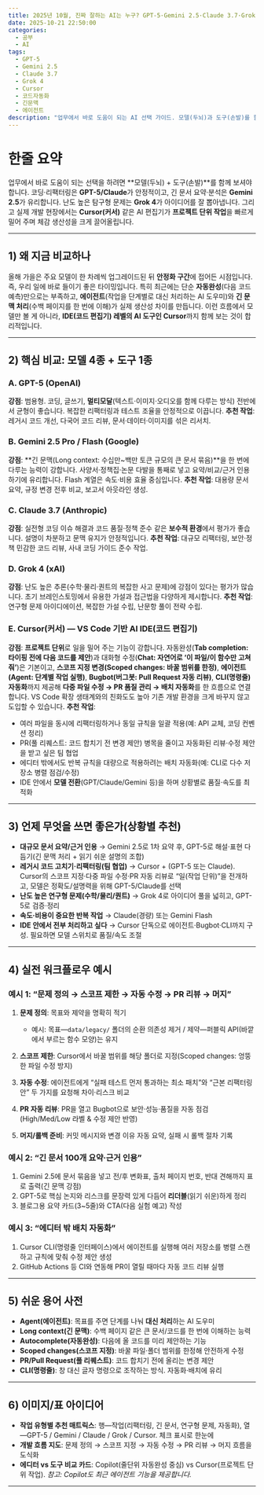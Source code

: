 ```yaml
---
title: 2025년 10월, 진짜 잘하는 AI는 누구? GPT-5·Gemini 2.5·Claude 3.7·Grok 4·Cursor 실사용 비교
date: 2025-10-21 22:50:00
categories:
  - 공부
  - AI
tags:
  - GPT-5
  - Gemini 2.5
  - Claude 3.7
  - Grok 4
  - Cursor
  - 코드자동화
  - 긴문맥
  - 에이전트
description: "업무에서 바로 도움이 되는 AI 선택 가이드. 모델(두뇌)과 도구(손발)를 함께 비교하여 코딩·리팩터링·장문 요약·연구형 문제·프로젝트 자동화에 맞는 조합을 정리했습니다."
---
```


# 한줄 요약

업무에서 바로 도움이 되는 선택을 하려면 **모델(두뇌) + 도구(손발)**를 함께 보셔야 합니다. 코딩·리팩터링은 **GPT-5/Claude**가 안정적이고, 긴 문서 요약·분석은 **Gemini 2.5**가 유리합니다. 난도 높은 탐구형 문제는 **Grok 4**가 아이디어를 잘 뽑아냅니다. 그리고 실제 개발 현장에서는 **Cursor(커서)** 같은 AI 편집기가 **프로젝트 단위 작업**을 빠르게 밀어 주며 체감 생산성을 크게 끌어올립니다.

---

## 1) 왜 지금 비교하나

올해 가을은 주요 모델이 한 차례씩 업그레이드된 뒤 **안정화 구간**에 접어든 시점입니다. 즉, 우리 일에 바로 들이기 좋은 타이밍입니다. 특히 최근에는 단순 **자동완성**(다음 코드 예측)만으로는 부족하고, **에이전트**(작업을 단계별로 대신 처리하는 AI 도우미)와 **긴 문맥 처리**(수백 페이지를 한 번에 이해)가 실제 생산성 차이를 만듭니다. 이런 흐름에서 모델만 볼 게 아니라, **IDE(코드 편집기) 레벨의 AI 도구인 Cursor**까지 함께 보는 것이 합리적입니다.

---

## 2) 핵심 비교: 모델 4종 + 도구 1종

<!-- more -->

### A. GPT-5 (OpenAI)

**강점**: 범용형. 코딩, 글쓰기, **멀티모달**(텍스트·이미지·오디오를 함께 다루는 방식) 전반에서 균형이 좋습니다. 복잡한 리팩터링과 테스트 조율을 안정적으로 이끕니다.
**추천 작업**: 레거시 코드 개선, 다국어 코드 리뷰, 문서·데이터·이미지를 섞은 리서치.

### B. Gemini 2.5 Pro / Flash (Google)

**강점**: **긴 문맥(Long context: 수십만~백만 토큰 규모의 큰 문서 묶음)**을 한 번에 다루는 능력이 강합니다. 사양서·정책집·논문 다발을 통째로 넣고 요약/비교/근거 인용하기에 유리합니다. Flash 계열은 속도·비용 효율 중심입니다.
**추천 작업**: 대용량 문서 요약, 규정 변경 전후 비교, 보고서 아웃라인 생성.

### C. Claude 3.7 (Anthropic)

**강점**: 실전형 코딩 이슈 해결과 코드 품질·정책 준수 같은 **보수적 환경**에서 평가가 좋습니다. 설명이 차분하고 문맥 유지가 안정적입니다.
**추천 작업**: 대규모 리팩터링, 보안·정책 민감한 코드 리뷰, 사내 코딩 가이드 준수 작업.

### D. Grok 4 (xAI)

**강점**: 난도 높은 추론(수학·물리·퀀트의 복잡한 사고 문제)에 강점이 있다는 평가가 많습니다. 초기 브레인스토밍에서 유용한 가설과 접근법을 다양하게 제시합니다.
**추천 작업**: 연구형 문제 아이디에이션, 복잡한 가설 수립, 난문항 풀이 전략 수립.

### E. Cursor(커서) — VS Code 기반 AI IDE(코드 편집기)

**강점**: **프로젝트 단위**로 일을 밀어 주는 기능이 강합니다. 자동완성(**Tab completion: 타이핑 전에 다음 코드를 제안**)과 대화형 수정(**Chat: 자연어로 ‘이 파일/이 함수만 고쳐줘’**)은 기본이고, **스코프 지정 변경(Scoped changes: 바꿀 범위를 한정)**, **에이전트(Agent: 단계별 작업 실행)**, **Bugbot(버그봇: Pull Request 자동 리뷰)**, **CLI(명령줄) 자동화**까지 제공해 **다중 파일 수정 → PR 품질 관리 → 배치 자동화**를 한 흐름으로 연결합니다. VS Code 확장 생태계와의 친화도도 높아 기존 개발 환경을 크게 바꾸지 않고 도입할 수 있습니다.
**추천 작업**:

- 여러 파일을 동시에 리팩터링하거나 동일 규칙을 일괄 적용(예: API 교체, 코딩 컨벤션 정리)
- PR(풀 리퀘스트: 코드 합치기 전 변경 제안) 병목을 줄이고 자동화된 리뷰·수정 제안을 받고 싶은 팀 협업
- 에디터 밖에서도 반복 규칙을 대량으로 적용하려는 배치 자동화(예: CLI로 다수 저장소 병렬 점검/수정)
- IDE 안에서 **모델 전환**(GPT/Claude/Gemini 등)을 하며 상황별로 품질·속도를 최적화

---

## 3) 언제 무엇을 쓰면 좋은가(상황별 추천)

- **대규모 문서 요약/근거 인용** → Gemini 2.5로 1차 요약 후, GPT-5로 해설·표현 다듬기(긴 문맥 처리 + 읽기 쉬운 설명의 조합)
- **레거시 코드 고치기·리팩터링(팀 협업)** → Cursor + (GPT-5 또는 Claude). Cursor의 스코프 지정·다중 파일 수정·PR 자동 리뷰로 “일(작업 단위)”을 전개하고, 모델은 정확도/설명력을 위해 GPT-5/Claude를 선택
- **난도 높은 연구형 문제(수학/물리/퀀트)** → Grok 4로 아이디어 풀을 넓히고, GPT-5로 검증·정리
- **속도·비용이 중요한 반복 작업** → Claude(경량) 또는 Gemini Flash
- **IDE 안에서 전부 처리하고 싶다** → Cursor 단독으로 에이전트·Bugbot·CLI까지 구성. 필요하면 모델 스위치로 품질/속도 조절

---

## 4) 실전 워크플로우 예시

### 예시 1: “문제 정의 → 스코프 제한 → 자동 수정 → PR 리뷰 → 머지”

1. **문제 정의**: 목표와 제약을 명확히 적기

   - 예시: 목표—`data/legacy/` 폴더의 순환 의존성 제거 / 제약—퍼블릭 API(바깥에서 부르는 함수 모양)는 유지

2. **스코프 제한**: Cursor에서 바꿀 범위를 해당 폴더로 지정(Scoped changes: 엉뚱한 파일 수정 방지)
3. **자동 수정**: 에이전트에게 “실패 테스트 먼저 통과하는 최소 패치”와 “근본 리팩터링안” 두 가지를 요청해 차이·리스크 비교
4. **PR 자동 리뷰**: PR을 열고 Bugbot으로 보안·성능·품질을 자동 점검(High/Med/Low 라벨 & 수정 제안 반영)
5. **머지/롤백 준비**: 커밋 메시지와 변경 이유 자동 요약, 실패 시 롤백 절차 기록

### 예시 2: “긴 문서 100개 요약·근거 인용”

1. Gemini 2.5에 문서 묶음을 넣고 전/후 변화표, 출처 페이지 번호, 반대 견해까지 표로 출력(긴 문맥 강점)
2. GPT-5로 핵심 논지와 리스크를 문장력 있게 다듬어 **리더블**(읽기 쉬운)하게 정리
3. 블로그용 요약 카드(3~5줄)와 CTA(다음 실험 예고) 작성

### 예시 3: “에디터 밖 배치 자동화”

1. Cursor CLI(명령줄 인터페이스)에서 에이전트를 실행해 여러 저장소를 병렬 스캔하고 규칙에 맞춰 수정 제안 생성
2. GitHub Actions 등 CI와 연동해 PR이 열릴 때마다 자동 코드 리뷰 실행

---

## 5) 쉬운 용어 사전

- **Agent(에이전트)**: 목표를 주면 단계를 나눠 **대신 처리**하는 AI 도우미
- **Long context(긴 문맥)**: 수백 페이지 같은 큰 문서/코드를 한 번에 이해하는 능력
- **Autocomplete(자동완성)**: 다음에 올 코드를 미리 제안하는 기능
- **Scoped changes(스코프 지정)**: 바꿀 파일·폴더 범위를 한정해 안전하게 수정
- **PR/Pull Request(풀 리퀘스트)**: 코드 합치기 전에 올리는 변경 제안
- **CLI(명령줄)**: 창 대신 글자 명령으로 조작하는 방식. 자동화·배치에 유리

---

## 6) 이미지/표 아이디어

- **작업 유형별 추천 매트릭스**: 행—작업(리팩터링, 긴 문서, 연구형 문제, 자동화), 열—GPT-5 / Gemini / Claude / Grok / Cursor. 체크 표시로 한눈에
- **개발 흐름 지도**: 문제 정의 → 스코프 지정 → 자동 수정 → PR 리뷰 → 머지 흐름을 도식화
- **에디터 vs 도구 비교 카드**: Copilot(줄단위 자동완성 중심) vs Cursor(프로젝트 단위 작업). _참고: Copilot도 최근 에이전트 기능을 제공합니다._

---
